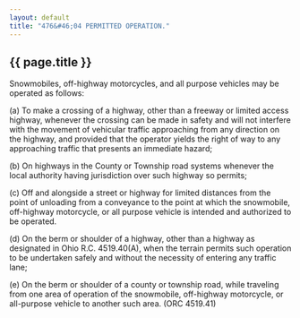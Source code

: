 ```yaml
---
layout: default 
title: "476&#46;04 PERMITTED OPERATION."
---
```


{{ page.title }}
----------------

Snowmobiles, off-highway motorcycles, and all purpose vehicles may be
operated as follows:

​(a) To make a crossing of a highway, other than a freeway or limited
access highway, whenever the crossing can be made in safety and will not
interfere with the movement of vehicular traffic approaching from any
direction on the highway, and provided that the operator yields the
right of way to any approaching traffic that presents an immediate
hazard;

​(b) On highways in the County or Township road systems whenever the
local authority having jurisdiction over such highway so permits;

​(c) Off and alongside a street or highway for limited distances from
the point of unloading from a conveyance to the point at which the
snowmobile, off-highway motorcycle, or all purpose vehicle is intended
and authorized to be operated.

​(d) On the berm or shoulder of a highway, other than a highway as
designated in Ohio R.C. 4519.40(A), when the terrain permits such
operation to be undertaken safely and without the necessity of entering
any traffic lane;

​(e) On the berm or shoulder of a county or township road, while
traveling from one area of operation of the snowmobile, off-highway
motorcycle, or all-purpose vehicle to another such area. (ORC 4519.41)
